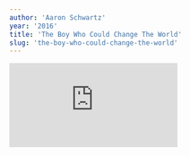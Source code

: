 ```yaml
---
author: 'Aaron Schwartz'
year: '2016'
title: 'The Boy Who Could Change The World'
slug: 'the-boy-who-could-change-the-world'
---
```


![](https://static.meri.garden/a36627213c351a8d007dc7a7bc798b81.pdf)